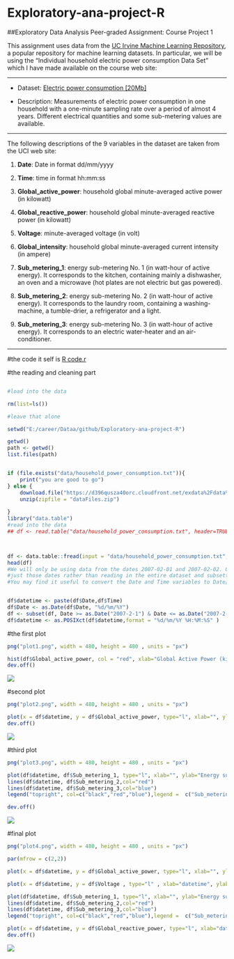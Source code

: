 # Exploratory-ana-project-R
##Exploratory Data Analysis Peer-graded Assignment: Course Project 1

This assignment uses data from the [UC Irvine Machine Learning Repository](http://archive.ics.uci.edu/ml/index.php), a popular repository for machine learning datasets. In particular, we will be using the “Individual household electric power consumption Data Set” which I have made available on the course web site:
___

* Dataset: [Electric power consumption [20Mb]](https://d396qusza40orc.cloudfront.net/exdata%2Fdata%2Fhousehold_power_consumption.zip)

* Description: Measurements of electric power consumption in one household with a one-minute sampling rate over a period of almost 4 years. Different electrical quantities and some sub-metering values are available.

___
The following descriptions of the 9 variables in the dataset are taken from the UCI web site:

1. **Date**: Date in format dd/mm/yyyy
2. **Time**: time in format hh:mm:ss
3. **Global_active_power**: household global minute-averaged active power (in kilowatt)
4. **Global_reactive_power**: household global minute-averaged reactive power (in kilowatt)
5. **Voltage**: minute-averaged voltage (in volt)
6. **Global_intensity**: household global minute-averaged current intensity (in ampere)

7. **Sub_metering_1**: energy sub-metering No. 1 (in watt-hour of active energy). It corresponds to the kitchen, containing mainly a dishwasher, an oven and a microwave (hot plates are not electric but gas powered).

8. **Sub_metering_2**: energy sub-metering No. 2 (in watt-hour of active energy). It corresponds to the laundry room, containing a washing-machine, a tumble-drier, a refrigerator and a light.


9. **Sub_metering_3**: energy sub-metering No. 3 (in watt-hour of active energy). It corresponds to an electric water-heater and an air-conditioner.
___

#the code it self is [R code.r](https://github.com/Ibn-mohey/Exploratory-ana-project-R/blob/master/project%201/R%20code.R)  

#the reading and cleaning part
```R

#load into the data 

rm(list=ls())

#leave that alone 

setwd("E:/career/Dataa/github/Exploratory-ana-project-R")

getwd()
path <- getwd()
list.files(path)


if (file.exists("data/household_power_consumption.txt")){
    print("you are good to go")
} else {
    download.file("https://d396qusza40orc.cloudfront.net/exdata%2Fdata%2Fhousehold_power_consumption.zip", file.path(path, "dataFiles.zip"))
    unzip(zipfile = "dataFiles.zip")
    
}
library("data.table")
#read into the data 
## df <- read.table("data/household_power_consumption.txt", header=TRUE, sep=";", na.strings = "?")



df <- data.table::fread(input = "data/household_power_consumption.txt", na.strings="?")
head(df)
#We will only be using data from the dates 2007-02-01 and 2007-02-02. One alternative is to read the data from 
#just those dates rather than reading in the entire dataset and subsetting to those dates.
#You may find it useful to convert the Date and Time variables to Date/Time classes in R using the strptime() and as.Date() functions.


df$datetime <- paste(df$Date,df$Time)
df$Date <- as.Date(df$Date, "%d/%m/%Y")
df <- subset(df, Date >= as.Date("2007-2-1") & Date <= as.Date("2007-2-2"))
df$datetime <- as.POSIXct(df$datetime,format = "%d/%m/%Y %H:%M:%S" )
```

#the first plot 

```R
png("plot1.png", width = 480, height = 480 , units = "px")

hist(df$Global_active_power, col = "red", xlab="Global Active Power (kilowatts)")
dev.off()
```
![](https://github.com/Ibn-mohey/Exploratory-ana-project-R/blob/master/project%201/plot1.png)


#second plot

```R
png("plot2.png", width = 480, height = 480 , units = "px")

plot(x = df$datetime, y = df$Global_active_power, type="l", xlab="", ylab="Global Active Power (kilowatts)")
dev.off()
```
![](https://github.com/Ibn-mohey/Exploratory-ana-project-R/blob/master/project%201/plot2.png)

#third plot
```R
png("plot3.png", width = 480, height = 480 , units = "px")

plot(df$datetime, df$Sub_metering_1, type="l", xlab="", ylab="Energy sub metering")
lines(df$datetime, df$Sub_metering_2,col="red")
lines(df$datetime, df$Sub_metering_3,col="blue")
legend("topright", col=c("black","red","blue"),legend =  c("Sub_metering_1  ","Sub_metering_2  ", "Sub_metering_3  "),lty=c(1,1), lwd=c(1,1))

dev.off()
```
![](https://github.com/Ibn-mohey/Exploratory-ana-project-R/blob/master/project%201/plot3.png)

#final plot
```R
png("plot4.png", width = 480, height = 480 , units = "px")

par(mfrow = c(2,2))

plot(x = df$datetime, y = df$Global_active_power, type="l", xlab="", ylab="Global Active Power")

plot(x = df$datetime, y = df$Voltage , type="l" , xlab="datetime", ylab="Voltage" )

plot(df$datetime, df$Sub_metering_1, type="l", xlab="", ylab="Energy sub metering")
lines(df$datetime, df$Sub_metering_2,col="red")
lines(df$datetime, df$Sub_metering_3,col="blue")
legend("topright", col=c("black","red","blue"),legend =  c("Sub_metering_1  ","Sub_metering_2  ", "Sub_metering_3  "),lty=c(1,1), lwd=c(1,1))

plot(x = df$datetime, y = df$Global_reactive_power, type="l", xlab="datetime", ylab="Global_reactive_power")
dev.off()
```

![](https://github.com/Ibn-mohey/Exploratory-ana-project-R/blob/master/project%201/plot4.png)
